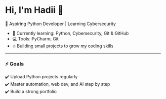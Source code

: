 # Hi, I'm Hadii 👋
🚀 Aspiring Python Developer | Learning Cybersecurity  

- 🌱 Currently learning: Python, Cybersecurity, Git & GitHub  
- 💻 Tools: PyCharm, Git
- 🔥 Building small projects to grow my coding skills  
  

---
### ⚡ Goals
✔️ Upload Python projects regularly  
✔️ Master automation, web dev, and AI step by step  
✔️ Build a strong portfolio  

